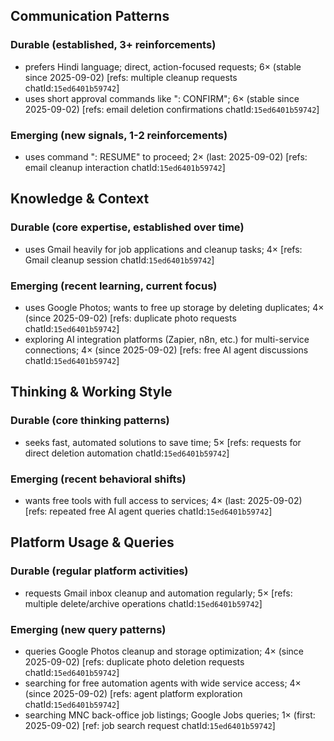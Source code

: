 ## Communication Patterns
### Durable (established, 3+ reinforcements)
- prefers Hindi language; direct, action-focused requests; 6× (stable since 2025-09-02) [refs: multiple cleanup requests chatId:`15ed6401b59742`]
- uses short approval commands like ": CONFIRM"; 6× (stable since 2025-09-02) [refs: email deletion confirmations chatId:`15ed6401b59742`]

### Emerging (new signals, 1-2 reinforcements)
- uses command ": RESUME" to proceed; 2× (last: 2025-09-02) [refs: email cleanup interaction chatId:`15ed6401b59742`]

## Knowledge & Context
### Durable (core expertise, established over time)
- uses Gmail heavily for job applications and cleanup tasks; 4× [refs: Gmail cleanup session chatId:`15ed6401b59742`]

### Emerging (recent learning, current focus)
- uses Google Photos; wants to free up storage by deleting duplicates; 4× (since 2025-09-02) [refs: duplicate photo requests chatId:`15ed6401b59742`]
- exploring AI integration platforms (Zapier, n8n, etc.) for multi-service connections; 4× (since 2025-09-02) [refs: free AI agent discussions chatId:`15ed6401b59742`]

## Thinking & Working Style
### Durable (core thinking patterns)
- seeks fast, automated solutions to save time; 5× [refs: requests for direct deletion automation chatId:`15ed6401b59742`]

### Emerging (recent behavioral shifts)
- wants free tools with full access to services; 4× (last: 2025-09-02) [refs: repeated free AI agent queries chatId:`15ed6401b59742`]

## Platform Usage & Queries
### Durable (regular platform activities)
- requests Gmail inbox cleanup and automation regularly; 5× [refs: multiple delete/archive operations chatId:`15ed6401b59742`]

### Emerging (new query patterns)
- queries Google Photos cleanup and storage optimization; 4× (since 2025-09-02) [refs: duplicate photo deletion requests chatId:`15ed6401b59742`]
- searching for free automation agents with wide service access; 4× (since 2025-09-02) [refs: agent platform exploration chatId:`15ed6401b59742`]
- searching MNC back-office job listings; Google Jobs queries; 1× (first: 2025-09-02) [ref: job search request chatId:`15ed6401b59742`]